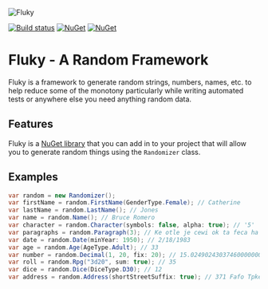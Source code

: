 ![Fluky](https://raw.githubusercontent.com/michaeljbaird/Fluky/master/media/fluky.png "Fluky")

[![Build status](https://ci.appveyor.com/api/projects/status/0e1479awo8gmhrfx?svg=true)](https://ci.appveyor.com/project/michaeljbaird/fluky)
[![NuGet](https://img.shields.io/nuget/v/Fluky.svg)]()
[![NuGet](https://img.shields.io/nuget/dt/Fluky.svg)]()

Fluky - A Random Framework
=====
Fluky is a framework to generate random strings, numbers, names, etc. to help reduce some of the monotony particularly while writing automated tests or anywhere else you need anything random data.

Features
-----
Fluky is a [NuGet library](https://www.nuget.org/packages/Fluky) that you can add in to your project that will allow you to generate random things using the `Randomizer` class.

Examples
-----

```csharp
var random = new Randomizer();
var firstName = random.FirstName(GenderType.Female); // Catherine
var lastName = random.LastName(); // Jones
var name = random.Name(); // Bruce Romero
var character = random.Character(symbols: false, alpha: true); // '5'
var paragraphs = random.Paragraph(3); // Ke otle je cewi ok ta feca ha hizo im se wade afna akfa. Fi ra he pe iwpa wi fo wo ca kepo ri ispa raej og hofa rola. Vake voha jira li nido jo ka mi iv me rohi be immo ve ilor tasi.
var date = random.Date(minYear: 1950); // 2/18/1983
var age = random.Age(AgeType.Adult); // 33
var number = random.Decimal(1, 20, fix: 20); // 15.02490243037460000000M
var roll = random.Rpg("3d20", sum: true); // 35
var dice = random.Dice(DiceType.D30); // 12
var address = random.Address(shortStreetSuffix: true); // 371 Fafo Tpke
```
